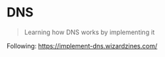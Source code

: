 # DNS

> Learning how DNS works by implementing it

Following: https://implement-dns.wizardzines.com/
